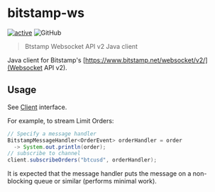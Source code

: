 # bitstamp-ws
[![active](http://www.repostatus.org/badges/latest/active.svg)](http://www.repostatus.org/#active)
![GitHub](https://img.shields.io/github/license/phil8192/webtri.sh.svg)

> Btstamp Websocket API v2 Java client

Java client for Bitstamp's [https://www.bitstamp.net/websocket/v2/](Websocket API v2). 

## Usage

See
[Client](https://github.com/phil8192/bitstamp-ws/blob/master/src/main/java/net/parasec/trading/bitstampws/Client.java)
interface.

For example, to stream Limit Orders:

```java
// Specify a message handler
BitstampMessageHandler<OrderEvent> orderHandler = order
  -> System.out.println(order);
// subscribe to channel
client.subscribeOrders("btcusd", orderHandler);
```

It is expected that the message handler puts the message on a non-blocking queue or similar (performs minimal work). 
